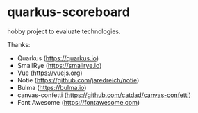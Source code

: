 # quarkus-scoreboard

hobby project to evaluate technologies.

Thanks:
- Quarkus (https://quarkus.io)
- SmallRye (https://smallrye.io)
- Vue (https://vuejs.org)
- Notie (https://github.com/jaredreich/notie)
- Bulma (https://bulma.io)
- canvas-confetti (https://github.com/catdad/canvas-confetti)
- Font Awesome (https://fontawesome.com)